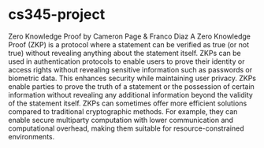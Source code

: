 # cs345-project
Zero Knowledge Proof by Cameron Page & Franco Diaz
A Zero Knowledge Proof (ZKP) is a protocol where a statement can be verified as true (or not true) without revealing anything about the statement itself.
ZKPs can be used in authentication protocols to enable users to prove their identity or access rights without revealing sensitive information such as passwords or biometric data. This enhances security while maintaining user privacy.
ZKPs enable parties to prove the truth of a statement or the possession of certain information without revealing any additional information beyond the validity of the statement itself.
ZKPs can sometimes offer more efficient solutions compared to traditional cryptographic methods. For example, they can enable secure multiparty computation with lower communication and computational overhead, making them suitable for resource-constrained environments.
